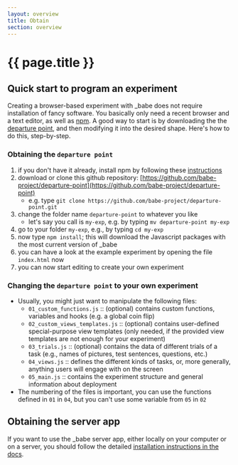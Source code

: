 ```yaml
---
layout: overview
title: Obtain
section: overview
---
```


# {{ page.title }}

## Quick start to program an experiment

Creating a browser-based experiment with _babe does not require installation of fancy software. You basically only need a recent browser and a text editor, as well as [npm](https://www.npmjs.com/get-npm). A good way to start is by downloading the the [departure point](https://github.com/babe-project/departure-point), and then modifying it into the desired shape. Here's how to do this, step-by-step.

### Obtaining the `departure point`

1. if you don't have it already, install npm by following these [instructions](https://www.npmjs.com/get-npm)
2. download or clone this github repository: [https://github.com/babe-project/departure-point](https://github.com/babe-project/departure-point)
   - e.g. type `git clone https://github.com/babe-project/departure-point.git`
3. change the folder name `departure-point` to whatever you like
   - let's say you call is `my-exp`, e.g. by typing `mv departure-point my-exp`
4. go to your folder `my-exp`, e.g., by typing `cd my-exp`
5. now type `npm install`; this will download the Javascript packages with the most current version of _babe
6. you can have a look at the example experiment by opening the file `index.html` now
7. you can now start editing to create your own experiment

### Changing the `departure point` to your own experiment

- Usually, you might just want to manipulate the following files:
	- `01_custom_functions.js` :: (optional) contains custom functions, variables and hooks (e.g. a global coin flip)
	- `02_custom_views_templates.js` :: (optional) contains user-defined special-purpose view templates (only needed, if the provided view templates are not enough for your experiment)
	- `03_trials.js` :: (optional) contains the data of different trials of a task (e.g., names of pictures, test sentences, questions, etc.)
	- `04_views.js` :: defines the different kinds of tasks, or, more generally, anything users will engage with on the screen
	- `05_main.js` :: contains the experiment structure and general information about deployment
- The numbering of the files is important, you can use the functions defined in `01` in `04`, but you can't use some variable from `05` in `02`

## Obtaining the server app

If you want to use the _babe server app, either locally on your computer or on a server, you should follow the detailed [installation instructions in the docs](../serverapp/overview.html).
